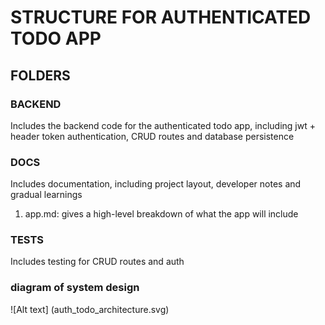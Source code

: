 # STRUCTURE FOR AUTHENTICATED TODO APP

## FOLDERS

### BACKEND

Includes the backend code for the authenticated todo app, including jwt + header token authentication, CRUD routes and database persistence

### DOCS

Includes documentation, including project layout, developer notes and gradual learnings

1. app.md: gives a high-level breakdown of what the app will include


### TESTS

Includes testing for CRUD routes and auth


### diagram of system design

![Alt text] (auth_todo_architecture.svg)